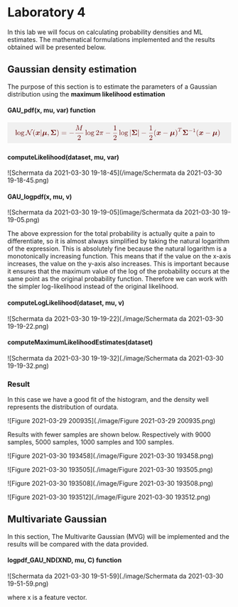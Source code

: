 # Laboratory 4

In this lab we will focus on calculating probability densities and ML estimates. The mathematical formulations implemented and the results obtained will be presented below.



## Gaussian density estimation

The purpose of this section is to estimate the parameters of a Gaussian distribution using the **maximum likelihood estimation**

#### GAU_pdf(x, mu, var) function 



![plot](https://github.com/luapicella/Machine-Learning-I/blob/main/Density_Estimation/image/Schermata%20da%202021-03-30%2019-51-59.png)

#### computeLikelihood(dataset, mu, var)



![Schermata da 2021-03-30 19-18-45](/image/Schermata da 2021-03-30 19-18-45.png)

#### GAU_logpdf(x, mu, v)

![Schermata da 2021-03-30 19-19-05](image/Schermata da 2021-03-30 19-19-05.png)

The above expression for the total probability is actually quite a pain to differentiate, so it is almost always simplified by taking the natural logarithm of the expression. This is absolutely fine because the natural logarithm is a monotonically increasing function. This means that if the value on the x-axis increases, the value on the y-axis also increases. This is important because it ensures that the maximum value of the log of the probability occurs at the same point as the original probability function. Therefore we can work with the simpler log-likelihood instead of the original likelihood.

#### computeLogLikelihood(dataset, mu, v)

![Schermata da 2021-03-30 19-19-22](./image/Schermata da 2021-03-30 19-19-22.png)

#### computeMaximumLikelihoodEstimates(dataset)

![Schermata da 2021-03-30 19-19-32](./image/Schermata da 2021-03-30 19-19-32.png)



### Result

In this case we have a good fit of the histogram, and the density well represents the distribution of ourdata. 



![Figure 2021-03-29 200935](./image/Figure 2021-03-29 200935.png)



Results with fewer samples are shown below. Respectively with 9000 samples, 5000 samples, 1000 samples and 100 samples.



![Figure 2021-03-30 193458](./image/Figure 2021-03-30 193458.png)



![Figure 2021-03-30 193505](./image/Figure 2021-03-30 193505.png)

![Figure 2021-03-30 193508](./image/Figure 2021-03-30 193508.png)

![Figure 2021-03-30 193512](./image/Figure 2021-03-30 193512.png)



## Multivariate Gaussian

In this section, The Multivarite Gaussian (MVG) will be implemented and the results will be compared with the data provided.

#### logpdf_GAU_ND(XND, mu, C) function

![Schermata da 2021-03-30 19-51-59](./image/Schermata da 2021-03-30 19-51-59.png)

where x is a feature vector.
